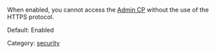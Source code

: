 When enabled, you cannot access the [Admin CP](AdminCP.md) without the use of the HTTPS protocol.

Default: Enabled

Category: [security](ConfigurationManager#Security_Settings.md)